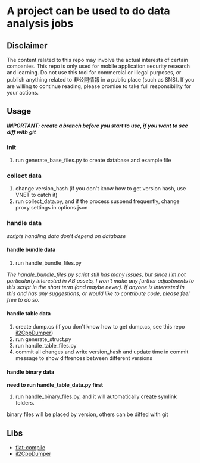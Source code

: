 # A project can be used to do data analysis jobs

## Disclaimer
The content related to this repo may involve the actual interests of certain companies. This repo is only used for mobile application security research and learning. Do not use this tool for commercial or illegal purposes, or publish anything related to 非公開情報 in a public place (such as SNS). If you are willing to continue reading, please promise to take full responsibility for your actions.
## Usage
***IMPORTANT: create a branch before you start to use, if you want to see diff with git***
### init
1. run generate_base_files.py to create database and example  file

### collect data
1. change version_hash (if you don't know how to get version hash, use VNET to catch it)
2. run collect_data.py, and if the process suspend frequently, change proxy settings in options.json

### handle data
*scripts handling data don't depend on database*
#### handle bundle data
1. run handle_bundle_files.py

*The handle_bundle_files.py script still has many issues, but since I'm not particularly interested in AB assets, I won't make any further adjustments to this script in the short term (and maybe never). If anyone is interested in this and has any suggestions, or would like to contribute code, please feel free to do so.*

#### handle table data
1. create dump.cs (if you don't know how to get dump.cs, see this repo [il2CppDumper](https://github.com/Perfare/Il2CppDumper))
2. run generate_struct.py
3. run handle_table_files.py
4. commit all changes and write version_hash and update time in commit message to show diffrences between different versions 

#### handle binary data
**need to run handle_table_data.py first**
1. run handle_binary_files.py, and it will automatically create symlink folders.

binary files will be placed by version, others can be diffed with git

## Libs
- [flat-compile](https://github.com/google/flatbuffers)
- [il2CppDumper](https://github.com/Perfare/Il2CppDumper)